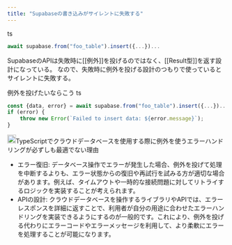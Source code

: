 ```yaml
---
title: "Supabaseの書き込みがサイレントに失敗する"
---
```


ts

```typescript
await supabase.from("foo_table").insert({...})...
```


SupabaseのAPIは失敗時に[[例外]]を投げるのではなく、[[Result型]]を返す設計になっている。
なので、失敗時に例外を投げる設計のつもりで使っているとサイレントに失敗する。

例外を投げたいならこう
ts

```typescript
const {data, error} = await supabase.from("foo_table").insert({...})...
if (error) {
    throw new Error(`Failed to insert data: ${error.message}`);
}
```


<img src='https://scrapbox.io/api/pages/nishio/gpt/icon' alt='gpt.icon' height="19.5"/>TypeScriptでクラウドデータベースを使用する際に例外を使うエラーハンドリングが必ずしも最適でない理由
- エラー復旧: データベース操作でエラーが発生した場合、例外を投げて処理を中断するよりも、エラー状態からの復旧や再試行を試みる方が適切な場合があります。例えば、タイムアウトや一時的な接続問題に対してリトライするロジックを実装することが考えられます。
- APIの設計: クラウドデータベースを操作するライブラリやAPIでは、エラーレスポンスを詳細に返すことで、利用者が自分の用途に合わせたエラーハンドリングを実装できるようにするのが一般的です。これにより、例外を投げる代わりにエラーコードやエラーメッセージを利用して、より柔軟にエラーを処理することが可能になります。